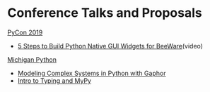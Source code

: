 # Conference Talks and Proposals
[PyCon 2019](https://us.pycon.org/2019/)
- [5 Steps to Build Python Native GUI Widgets for BeeWare](https://dan.yeaw.me/slides/gui-widget-for-beeware)(video)

[Michigan Python](https://michiganpython.org)
- [Modeling Complex Systems in Python with Gaphor](https://youtu.be/J1k9GTmYwkc)
- [Intro to Typing and MyPy](https://youtu.be/9rCXqeXKHJw)
